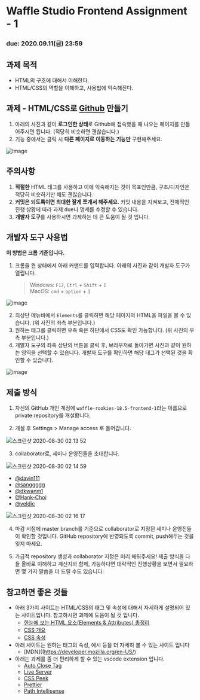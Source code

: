 Waffle Studio Frontend Assignment - 1
================================

### **due: 2020.09.11(금) 23:59**

## 과제 목적
- HTML의 구조에 대해서 이해한다.
- HTML/CSS의 역할을 이해하고, 사용법에 익숙해진다.

## 과제 - HTML/CSS로 [Github](https://github.com/) 만들기
1. 아래의 사진과 같이 **로그인한 상태**로 Github에 접속했을 때 나오는 페이지를 만들어주시면 됩니다.
(적당히 비슷하면 괜찮습니다.)
1. 기능 중에서는 클릭 시 **다른 페이지로 이동하는 기능만** 구현해주세요.    

![image](https://user-images.githubusercontent.com/48665265/91844995-5e9e4600-ec93-11ea-8508-18b03ca5a3d3.png)


## 주의사항
1.  **적절한** HTML 태그를 사용하고 이에 익숙해지는 것이 목표인만큼, 구조/디자인은 적당히 비슷하기만 해도 괜찮습니다. 
2.  **커밋은 되도록이면 최대한 잘게 쪼개서 해주세요.** 커밋 내용을 지켜보고, 전체적인 진행 상황에 따라 과제 due나 명세를 수정할 수 있습니다.
3. **개발자 도구**를 사용하시면 과제하는 데 큰 도움이 될 것 입니다.
  

## 개발자 도구 사용법
**이 방법은 크롬 기준입니다.**

1. 크롬을 켠 상태에서 아래 커맨드를 입력합니다. 아래의 사진과 같이 개발자 도구가 열립니다.
      >Windows: `F12`, `Ctrl` + `Shift` + `I`   
      >MacOS: `cmd` + `option` + `I`
   
![image](https://user-images.githubusercontent.com/48665265/91845284-d3718000-ec93-11ea-9617-15d0767cec95.png)

2. 최상단 메뉴바에서 `Elements`를 클릭하면 해당 페이지의 HTML을 파일을 볼 수 있습니다. (위 사진의 좌측 부분입니다.)
3. 원하는 태그를 클릭하면 우측 혹은 하단에서 CSS도 확인 가능합니다. (위 사진의 우측 부분입니다.)
4. 개발자 도구의 좌측 상단의 버튼을 클릭 후, 브라우저로 돌아가면 사진과 같이 원하는 영역을 선택할 수 있습니다. 개발자 도구를 확인하면 해당 태그가 선택된 것을 확인할 수 있습니다.

![image](https://user-images.githubusercontent.com/48665265/91845540-4a0e7d80-ec94-11ea-9fbf-7b2fda0aeeee.png)




## 제출 방식
1. 자신의 GitHub 개인 계정에 `waffle-rookies-18.5-frontend-1`라는 이름으로 private repository를 개설합니다.

2. 개설 후 Settings > Manage access 로 들어갑니다.

![스크린샷 2020-08-30 02 13 52](https://user-images.githubusercontent.com/35535636/91642567-5eb9fe00-ea67-11ea-9382-89fcce03be70.png)

3. collaborator로, 세미나 운영진들을 초대합니다.

![스크린샷 2020-08-30 02 14 59](https://user-images.githubusercontent.com/35535636/91642588-87da8e80-ea67-11ea-9d5a-60a3596463c9.png)

- [@davin111](https://github.com/davin111)
- [@sanggggg](https://github.com/sanggggg)
- [@dkwanm1](https://github.com/dkwanm1)
- [@Hank-Choi](https://github.com/Hank-Choi)
- [@veldic](https://github.com/veldic)

![스크린샷 2020-08-30 02 16 17](https://user-images.githubusercontent.com/35535636/91642619-cbcd9380-ea67-11ea-84ea-1a0729103755.png)

4. 마감 시점에 master branch를 기준으로 collaborator로 지정된 세미나 운영진들이 확인할 것입니다. GitHub repository에 반영되도록 commit, push해두는 것을 잊지 마세요.

5. 가급적 repository 생성과 collaborator 지정은 미리 해둬주세요! 제출 방식을 다들 올바로 이해하고 계신지와 함께, 가능하다면 대략적인 진행상황을 보면서 필요하면 몇 가지 말씀을 더 드릴 수도 있습니다.


## 참고하면 좋은 것들
- 아래 3가지 사이트는 HTML/CSS의 태그 및 속성에 대해서 자세하게 설명되어 있는 사이트입니다. 참고하시면 과제에 도움이 될 것 입니다.
  - [한눈에 보는 HTML 요소(Elements & Attributes) 총정리](https://heropy.blog/2019/05/26/html-elements/) 
  - [CSS 개요](https://happy-noether-c87ffa.netlify.app/presentations/level1/css/summary/)
  - [CSS 속성](https://happy-noether-c87ffa.netlify.app/presentations/level1/css/properties/)
- 아래 사이트는 원하는 태그의 속성, 예시 등을 더 자세히 볼 수 있는 사이트 입니다
  - [MDN]((https://developer.mozilla.org/en-US/)
- 아래는 과제를 좀 더 편리하게 할 수 있는 vscode extension 입니다.
  - [Auto Close Tag](https://marketplace.visualstudio.com/items?itemName=formulahendry.auto-close-tag) 
  - [Live Server](https://marketplace.visualstudio.com/items?itemName=ritwickdey.LiveServer)
  - [CSS Peek](https://marketplace.visualstudio.com/items?itemName=pranaygp.vscode-css-peek) 
  - [Prettier](https://marketplace.visualstudio.com/items?itemName=esbenp.prettier-vscode)
  - [Path Intellisense](https://marketplace.visualstudio.com/items?itemName=christian-kohler.path-intellisense)

